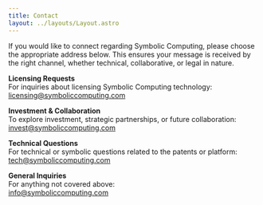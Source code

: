 ```yaml
---
title: Contact
layout: ../layouts/Layout.astro
---
```


If you would like to connect regarding Symbolic Computing, please choose the appropriate address below. This ensures your message is received by the right channel, whether technical, collaborative, or legal in nature.

**Licensing Requests**  
For inquiries about licensing Symbolic Computing technology:  
[licensing@symboliccomputing.com](mailto:licensing@symboliccomputing.com)

**Investment & Collaboration**  
To explore investment, strategic partnerships, or future collaboration:  
[invest@symboliccomputing.com](mailto:invest@symboliccomputing.com)

**Technical Questions**  
For technical or symbolic questions related to the patents or platform:  
[tech@symboliccomputing.com](mailto:tech@symboliccomputing.com)

**General Inquiries**  
For anything not covered above:  
[info@symboliccomputing.com](mailto:info@symboliccomputing.com)
